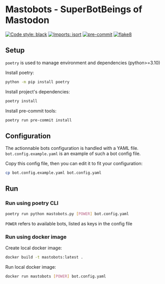 # Mastobots - SuperBotBeings of Mastodon

[![Code style: black](https://img.shields.io/badge/code%20style-black-000000.svg)](https://github.com/psf/black)
[![Imports: isort](https://img.shields.io/badge/%20imports-isort-%231674b1?style=flat&labelColor=ef8336)](https://pycqa.github.io/isort/)
[![pre-commit](https://img.shields.io/badge/pre--commit-enabled-brightgreen?logo=pre-commit&logoColor=white)](https://github.com/pre-commit/pre-commit)
[![flake8](https://img.shields.io/badge/linter-flake8-green)](https://flake8.pycqa.org/)

## Setup

`poetry` is used to manage environment and dependencies (python>=3.10)

Install poetry:

```bash
python -m pip install poetry
```

Install project's dependencies:

```bash
poetry install
```

Install pre-commit tools:

```bash
poetry run pre-commit install
```

## Configuration

The actionnable bots configuration is handled with a YAML file. `bot.config.example.yaml` is an example of such a bot config file.

Copy this config file, then you can edit it to fit your configuration:

```bash
cp bot.config.example.yaml bot.config.yaml
```



## Run

### Run using poetry CLI

```bash
poetry run python mastobots.py [POWER] bot.config.yaml
```

`POWER` refers to available bots, listed as keys in the config file

### Run using docker image

Create local docker image:

```bash
docker build -t mastobots:latest .
```

Run local docker image:

```bash
docker run mastobots [POWER] bot.config.yaml
```
